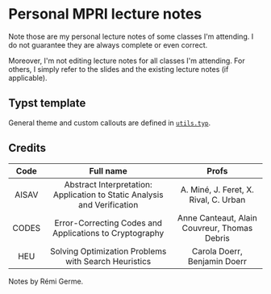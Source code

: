 # Personal MPRI lecture notes

Note those are my personal lecture notes of some classes I'm attending. I do not guarantee they are always complete or even correct.

Moreover, I'm not editing lecture notes for all classes I'm attending. For others, I simply refer to the slides and the existing lecture notes (if applicable).

## Typst template

General theme and custom callouts are defined in [`utils.typ`](utils.typ).

## Credits

| Code  |                                Full name                                 |                    Profs                     |
| :---: | :----------------------------------------------------------------------: | :------------------------------------------: |
| AISAV | Abstract Interpretation: Application to Static Analysis and Verification |    A. Miné, J. Feret, X. Rival, C. Urban     |
| CODES |         Error-Correcting Codes and Applications to Cryptography          | Anne Canteaut, Alain Couvreur, Thomas Debris |
|  HEU  |           Solving Optimization Problems with Search Heuristics           |         Carola Doerr, Benjamin Doerr         |

Notes by Rémi Germe.
